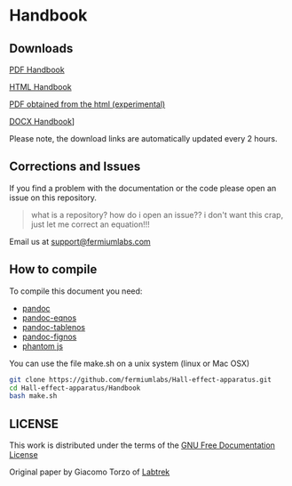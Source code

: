 # Handbook

## Downloads

[PDF Handbook](https://gitcdn.xyz/repo/fermiumlabs/Hall-effect-apparatus/master/Handbook/Exports/Hall_Handbook.pdf)

[HTML Handbook](https://gitcdn.xyz/repo/fermiumlabs/Hall-effect-apparatus/master/Handbook/Exports/Hall_Handbook.html)

[PDF obtained from the html (experimental) ](https://gitcdn.xyz/repo/fermiumlabs/Hall-effect-apparatus/master/Handbook/Exports/Hall_Handbook_fromHTML.pdf)

[DOCX Handbook](https://gitcdn.xyz/repo/fermiumlabs/Hall-effect-apparatus/master/Handbook/Exports/Hall_Handbook.docx)]

Please note, the download links are automatically updated every 2 hours. 


## Corrections and Issues

If you find a problem with the documentation or the code please open an issue on this repository.

> what is a repository? how do i open an issue?? i don't want this crap, just let me correct an equation!!!

Email us at [support@fermiumlabs.com](mailto:support@fermiumlabs.com)

## How to compile

To compile this document you need:
* [pandoc](http://pandoc.org)
* [pandoc-eqnos](https://github.com/tomduck/pandoc-eqnos)
* [pandoc-tablenos](https://github.com/tomduck/pandoc-tablenos)
* [pandoc-fignos](https://github.com/tomduck/pandoc-fignos)
* [phantom js](http://phantomjs.org/download.html)

You can use the file make.sh on a unix system (linux or Mac OSX)
```bash
git clone https://github.com/fermiumlabs/Hall-effect-apparatus.git
cd Hall-effect-apparatus/Handbook
bash make.sh
```

## LICENSE
This work is distributed under the terms of the [GNU Free Documentation License](http://www.gnu.org/licenses/fdl-1.3.html)

Original paper by Giacomo Torzo of [Labtrek](http://labtrek.it)
